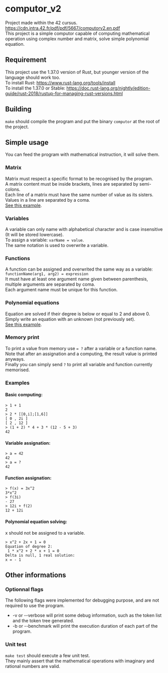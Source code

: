 # computor_v2
Project made within the 42 cursus.
https://cdn.intra.42.fr/pdf/pdf/5667/computorv2.en.pdf  
This project is a simple computor capable of computing mathematical operation using complex number and matrix, solve simple polynomial equation.  

## Requirement
This project use the 1.37.0 version of Rust, but younger version of the language should work too.  
To install Rust: https://www.rust-lang.org/tools/install  
To install the 1.37.0 or Stable: https://doc.rust-lang.org/nightly/edition-guide/rust-2018/rustup-for-managing-rust-versions.html  

## Building
`make` should compile the program and put the binary `computor` at the root of the project.

## Simple usage
You can feed the program with mathematical instruction, it will solve them.  

### Matrix
Matrix must respect a specific format to be recognised by the program.  
A matrix content must be inside brackets, lines are separated by semi-colons.  
Each line of a matrix must have the same number of value as its sisters.  
Values in a line are separated by a coma.  
[See this example](#basic-computing).  

### Variables
A variable can only name with alphabetical character and is case insensitive (It will be stored lowercase).  
To assign a variable: `varName = value`.  
The same notation is used to overwrite a variable.  

### Functions
A function can be assigned and overwrited the same way as a variable: `functionName(arg1, arg2) = expression`  
It must have at least one argument name given between parenthesis, multiple arguments are separated by coma.  
Each argument name must be unique for this function.  

### Polynomial equations
Equation are solved if their degree is below or equal to 2 and above 0.  
Simply write an equation with an unknown (not previously set).  
[See this example](#polynomial-equation-solving).

### Memory print
To print a value from memory use `= ?` after a variable or a function name.  
Note that after an assignation and a computing, the result value is printed anyways.  
Finally you can simply send `?` to print all variable and function currently memorised.  

### Examples
#### Basic computing:
```
> 1 + 1
2
> 2 * [[0,i];[1,6]]
[ 0 , 2i ]
[ 2 , 12 ]
> (1 + 2) * 4 + 3 * (12 - 5 + 3)
42
```
#### Variable assignation:
```
> a = 42
42
> a = ?
42
```
#### Function assignation:
```
> f(x) = 3x^2
3*x^2
> f(3i)
- 27
> 12i + f(2)
12 + 12i
```
#### Polynomial equation solving:
x should not be assigned to a variable.  
```
> x^2 + 2x + 1 = 0
Equation of degree 2:
 1 * x^2 + 2 * x + 1 = 0
Delta is null, 1 real solution:
x = - 1
```

## Other informations
### Optionnal flags
The following flags were implemented for debugging purpose, and are not required to use the program.  
- -v or --verbose will print some debug information, such as the token list and the token tree generated.  
- -b or --benchmark will print the execution duration of each part of the program.  

### Unit test
`make test` should execute a few unit test.  
They mainly assert that the mathematical operations with imaginary and rational numbers are valid.
